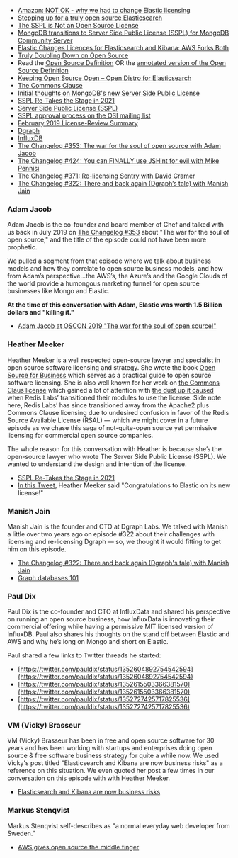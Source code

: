 - [Amazon: NOT OK - why we had to change Elastic licensing](https://www.elastic.co/blog/why-license-change-AWS)
- [Stepping up for a truly open source Elasticsearch](https://aws.amazon.com/blogs/opensource/stepping-up-for-a-truly-open-source-elasticsearch/)
- [The SSPL is Not an Open Source License](https://opensource.org/node/1099)
- [MongoDB transitions to Server Side Public License (SSPL) for MongoDB Community Server](https://www.mongodb.com/press/mongodb-issues-new-server-side-public-license-for-mongodb-community-server)
- [Elastic Changes Licences for Elasticsearch and Kibana: AWS Forks Both](https://www.infoq.com/news/2021/01/elastic-aws-open-source/)
- [Truly Doubling Down on Open Source](https://logz.io/blog/open-source-elasticsearch-doubling-down/)
- Read the [Open Source Definition](https://opensource.org/osd) OR the [annotated version of the Open Source Definition](https://opensource.org/osd-annotated)
- [Keeping Open Source Open – Open Distro for Elasticsearch](https://aws.amazon.com/blogs/opensource/keeping-open-source-open-open-distro-for-elasticsearch/)
- [The Commons Clause](https://commonsclause.com)
- [Initial thoughts on MongoDB's new Server Side Public License](https://mjg59.dreamwidth.org/51230.html)
- [SSPL Re-Takes the Stage in 2021](https://www.coss.community/coss/sspl-re-takes-the-stage-in-2021-2koa)
- [Server Side Public License (SSPL)](https://www.mongodb.com/licensing/server-side-public-license)
- [SSPL approval process on the OSI mailing list](http://lists.opensource.org/pipermail/license-review_lists.opensource.org/2019-March/003989.html)
- [February 2019 License-Review Summary](https://opensource.org/LicenseReview022019)
- [Dgraph](https://dgraph.io/)
- [InfluxDB](https://www.influxdata.com/)
- [The Changelog #353: The war for the soul of open source with Adam Jacob](https://changelog.com/podcast/353)
- [The Changelog #424: You can FINALLY use JSHint for evil with Mike Pennisi](https://changelog.com/podcast/424)
- [The Changelog #371: Re-licensing Sentry with David Cramer](https://changelog.com/podcast/371)
- [The Changelog #322: There and back again (Dgraph’s tale) with Manish Jain](https://changelog.com/podcast/322)

### Adam Jacob

Adam Jacob is the co-founder and board member of Chef and talked with us back in July 2019 on [The Changelog #353](https://changelog.com/podcast/353) about "The war for the soul of open source," and the title of the episode could not have been more prophetic.

We pulled a segment from that episode where we talk about business models and how they correlate to open source business models, and how from Adam’s perspective…the AWS’s, the Azure’s and the Google Clouds of the world provide a humongous marketing funnel for open source businesses like Mongo and Elastic.

**At the time of this conversation with Adam, Elastic was worth 1.5 Billion dollars and "killing it."**

- [Adam Jacob at OSCON 2019 "The war for the soul of open source!"](https://www.youtube.com/watch?v=8q5o-4pnxDQ)

### Heather Meeker

Heather Meeker is a well respected open-source lawyer and specialist in open source software licensing and strategy. She wrote the book [Open Source for Business](https://www.amazon.com/Open-Source-Business-Practical-Licensing/dp/1544737645) which serves as a practical guide to open source software licensing. She is also well known for her work on [the Commons Claus license](https://commonsclause.com) which gained a lot of attention with [the dust up it caused](https://changelog.com/search?q=Commons+Claus) when Redis Labs’ transitioned their modules to use the license. Side note here, Redis Labs’ has since transitioned away from the Apache2 plus Commons Clause licensing due to undesired confusion in favor of the Redis Source Available License (RSAL) — which we might cover in a future episode as we chase this saga of not-quite-open source yet permissive licensing for commercial open source companies.

The whole reason for this conversation with Heather is because she’s the open-source lawyer who wrote The Server Side Public License (SSPL). We wanted to understand the design and intention of the license.

- [SSPL Re-Takes the Stage in 2021](https://www.coss.community/coss/sspl-re-takes-the-stage-in-2021-2koa)
- [In this Tweet](https://twitter.com/HeatherMeeker4/status/1357059607277920256), Heather Meeker said "Congratulations to Elastic on its new license!"

### Manish Jain

Manish Jain is the founder and CTO at Dgraph Labs. We talked with Manish a little over two years ago on episode #322 about their challenges with licensing and re-licensing Dgraph — so, we thought it would fitting to get him on this episode.

- [The Changelog #322: There and back again (Dgraph's tale) with Manish Jain](https://changelog.com/news/al6n/visit)
- [Graph databases 101](https://changelog.com/posts/graph-databases-101)

### Paul Dix

Paul Dix is the co-founder and CTO at InfluxData and shared his perspective on running an open source business, how InfluxData is innovating their commercial offering while having a permissive MIT licensed version of InfluxDB. Paul also shares his thoughts on the stand off between Elastic and AWS and why he’s long on Mongo and short on Elastic.

Paul shared a few links to Twitter threads he started:

- [https://twitter.com/pauldix/status/1352604892754542594](https://twitter.com/pauldix/status/1352604892754542594)
- [https://twitter.com/pauldix/status/1352615503366381570](https://twitter.com/pauldix/status/1352615503366381570)
- [https://twitter.com/pauldix/status/1352727425717825536](https://twitter.com/pauldix/status/1352727425717825536)

### VM (Vicky) Brasseur

VM (Vicky) Brasseur has been in free and open source software for 30 years and has been working with startups and enterprises doing open source & free software business strategy for quite a while now. We used Vicky's post titled "Elasticsearch and Kibana are now business risks" as a reference on this situation. We even quoted her post a few times in our conversation on this episode with with Heather Meeker.

- [Elasticsearch and Kibana are now business risks](https://anonymoushash.vmbrasseur.com/2021/01/14/elasticsearch-and-kibana-are-now-business-risks)

### Markus Stenqvist

Markus Stenqvist self-describes as "a normal everyday web developer from Sweden."

- [AWS gives open source the middle finger](https://techcrunch.com/2019/01/09/aws-gives-open-source-the-middle-finger)
